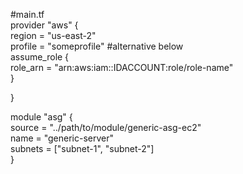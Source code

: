 #main.tf  
provider "aws" {  
 region = "us-east-2"  
 profile = "someprofile" #alternative below  
 assume_role {  
 role_arn = "arn:aws:iam::IDACCOUNT:role/role-name"  
}  
 
}  


module "asg" {  
 source = "../path/to/module/generic-asg-ec2"  
 name = "generic-server"  
 subnets = ["subnet-1", "subnet-2"]  
}

